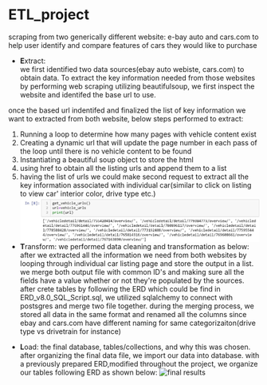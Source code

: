 # ETL_project
scraping from two generically different website: e-bay auto and cars.com to help user identify and compare features of cars they would like to purchase 


* **E**xtract:  
we first identified two data sources(ebay auto webiste, cars.com) to obtain data. 
To extract the key information needed from those websites by performing web scraping utilizing beautifulsoup, we first inspect the website and identifed the base url to use.

once the based url indentifed and finalized the list of key information we want to extracted from both website, below steps performed to extract:
1.  Running a loop to determine how many pages with vehicle content exist
2.  Creating a dynamic url that will update the page number in each pass of the loop until there is no vehicle content to be found
3. Instantiating a beautiful soup object to store the html 
4. using href to obtain all the listing urls and append them to a list
5. having the list of urls we could make second request to extract all the key information associated with individual car(similar to click on listing to view car' interior color, drive type etc.)
<img src="1.jpg"
     alt="Markdown Monster icon"
     style="float: left; margin-right: 10px;" />


* **T**ransform: we performed data cleaning and transformation as below:
 after we extracted all the information we need from both websites by looping through individual car listing page and store the output in a list.
 we merge both output file with common ID's and making sure all the fields have a value whether or not they're populated by the sources. 
 after crete tables by following the ERD which could be find in ERD_v8.0_SQL_Script.sql, we utilized sqlalchemy to connect with postsgres and merge two file together.
 during the merging process, we stored all data in the same format and renamed all the columns since ebay and cars.com have different naming for same categorizaiton(drive type vs drivetrain for instance) 


* **L**oad: the final database, tables/collections, and why this was chosen.
after organizing the final data file, we import our data into database.
with a previously prepared ERD,modified throughout the project, we organize our tables following ERD as shown below:
![final results](2.jpg)


